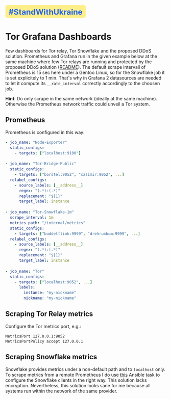 [![StandWithUkraine](https://raw.githubusercontent.com/vshymanskyy/StandWithUkraine/main/badges/StandWithUkraine.svg)](https://github.com/vshymanskyy/StandWithUkraine/blob/main/docs/README.md)

# Tor Grafana Dashboards

Few dashboards for Tor relay, Tor Snowflake and the proposed DDoS solution.
Prometheus and Grafana run in the given example below at the same machine where few Tor relays are running and protected by the proposed DDoS solution ([README](../README.md)).
The default scrape intervall of Prometheus is 15 sec here under a Gentoo Linux, so for the Snowflake job it is set explicitely to 1 min.
That's why in Grafana 2 datasources are needed to let it compute its `__rate_interval` correctly accordingly to the choosen job.

**Hint**: Do only scrape in the same network (ideally at the same machine). Otherwise the Prometheus network traffic could unveil a Tor system.

## Prometheus

Prometheus is configured in this way:

```yaml
- job_name: "Node-Exporter"
  static_configs:
    - targets: ["localhost:9100"]

- job_name: "Tor-Bridge-Public"
  static_configs:
    - targets: ["borstel:9052", "casimir:9052", ...]
  relabel_configs:
    - source_labels: [__address__]
      regex: "(.*):(.*)"
      replacement: "${1}"
      target_label: instance

- job_name: "Tor-Snowflake-1m"
  scrape_interval: 1m
  metrics_path: "/internal/metrics"
  static_configs:
    - targets: ["buddelflink:9999", "drehrumbum:9999", ...]
  relabel_configs:
    - source_labels: [__address__]
      regex: "(.*):(.*)"
      replacement: "${1}"
      target_label: instance

- job_name: "Tor"
  static_configs:
    - targets: ["localhost:9052", ...]
      labels:
        instance: "my-nickname"
        nickname: "my-nickname"
```

## Scraping Tor Relay metrics

Configure the Tor metrics port, e.g.:

```config
MetricsPort 127.0.0.1:9052
MetricsPortPolicy accept 127.0.0.1
```

## Scraping Snowflake metrics

Snowflake provides metrics under a non-default path and to `localhost` only.
To scrape metrics from a remote Prometheus I do use
[this](https://github.com/toralf/tor-relays/blob/main/playbooks/roles/setup-snowflake/tasks/firewall.yaml#L10) Ansible task
to configure the Snowflake clients in the right way.
This solution lacks encryption.
Nevertheless, this solution looks sane for me because all systems run within the network of the same provider.
